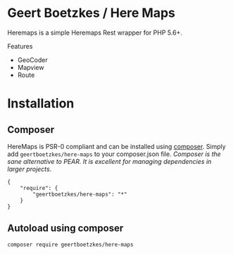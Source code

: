 # Geert Boetzkes / Here Maps

Heremaps is a simple Heremaps Rest wrapper for PHP 5.6+. 

Features

 - GeoCoder
 - Mapview
 - Route
 
# Installation

## Composer

HereMaps is PSR-0 compliant and can be installed using [composer](http://getcomposer.org/).  Simply add `geertboetzkes/here-maps` to your composer.json file.  _Composer is the sane alternative to PEAR.  It is excellent for managing dependencies in larger projects_.

    {
        "require": {
            "geertboetzkes/here-maps": "*"
        }
    }

## Autoload using composer

```bash
composer require geertboetzkes/here-maps

```

